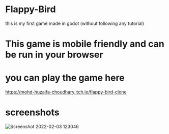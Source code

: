 # Flappy-Bird
this is my first game made in godot (without following any tutorial)

# This game is mobile friendly and can be run in your browser

# you can play the game here 
https://mohd-huzaifa-choudhary.itch.io/flappy-bird-clone


# screenshots


![Screenshot 2022-02-03 123046](https://user-images.githubusercontent.com/92085910/152296065-e96b0096-ac93-4a0f-8215-828607f9f475.png)
